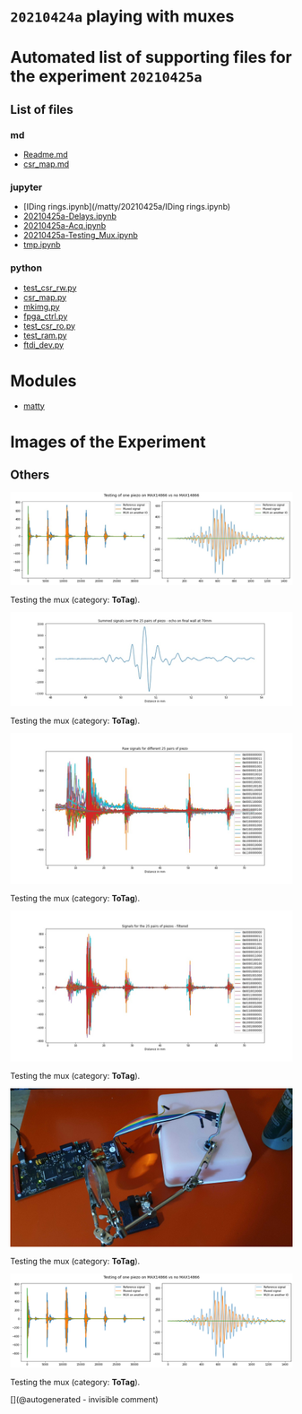 # `20210424a` playing with muxes



# Automated list of supporting files for the __experiment `20210425a`__

## List of files

### md

* [Readme.md](/matty/20210425a/Readme.md)
* [csr_map.md](/matty/20210425a/hvmux_tests/csr_map.md)


### jupyter

* [IDing rings.ipynb](/matty/20210425a/IDing rings.ipynb)
* [20210425a-Delays.ipynb](/matty/20210425a/20210425a-Delays.ipynb)
* [20210425a-Acq.ipynb](/matty/20210425a/hvmux_tests/20210425a-Acq.ipynb)
* [20210425a-Testing_Mux.ipynb](/matty/20210425a/20210425a-Testing_Mux.ipynb)
* [tmp.ipynb](/tmp.ipynb)


### python

* [test_csr_rw.py](/matty/20210425a/hvmux_tests/test_csr_rw.py)
* [csr_map.py](/matty/20210425a/hvmux_tests/csr_map.py)
* [mkimg.py](/matty/20210425a/mkimg.py)
* [fpga_ctrl.py](/matty/20210425a/hvmux_tests/fpga_ctrl.py)
* [test_csr_ro.py](/matty/20210425a/hvmux_tests/test_csr_ro.py)
* [test_ram.py](/matty/20210425a/hvmux_tests/test_ram.py)
* [ftdi_dev.py](/matty/20210425a/hvmux_tests/ftdi_dev.py)





# Modules

* [matty](/matty/)




# Images of the Experiment

## Others

![](/matty/20210425a/mux.jpg)

Testing the mux (category: __ToTag__).

![](/matty/20210425a/summed_filtered_sigs_details.jpg)

Testing the mux (category: __ToTag__).

![](/matty/20210425a/raw_sigs.jpg)

Testing the mux (category: __ToTag__).

![](/matty/20210425a/filtered_sigs.jpg)

Testing the mux (category: __ToTag__).

![](/matty/20210425a/20210425_203655.jpg)

Testing the mux (category: __ToTag__).

![](/matty/20210425a/mux.png)

Testing the mux (category: __ToTag__).










[](@autogenerated - invisible comment)